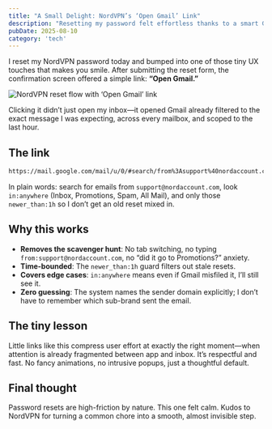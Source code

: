 ```yaml
---
title: "A Small Delight: NordVPN’s ‘Open Gmail’ Link"
description: "Resetting my password felt effortless thanks to a smart Gmail filter link that took me straight to the email."
pubDate: 2025-08-10
category: 'tech'
---
```


I reset my NordVPN password today and bumped into one of those tiny UX touches that makes you smile. After submitting the reset form, the confirmation screen offered a simple link: **“Open Gmail.”**

<img src="/nordvpn-reset-password.png" alt="NordVPN reset flow with ‘Open Gmail’ link" class="w-full rounded-lg shadow-lg" />

Clicking it didn’t just open my inbox—it opened Gmail already filtered to the exact message I was expecting, across every mailbox, and scoped to the last hour.

## The link

```txt
https://mail.google.com/mail/u/0/#search/from%3Asupport%40nordaccount.com+in%3Aanywhere+newer_than%3A1h
```

In plain words: search for emails from `support@nordaccount.com`, look `in:anywhere` (Inbox, Promotions, Spam, All Mail), and only those `newer_than:1h` so I don’t get an old reset mixed in.

## Why this works

- **Removes the scavenger hunt**: No tab switching, no typing `from:support@nordaccount.com`, no “did it go to Promotions?” anxiety.
- **Time-bounded**: The `newer_than:1h` guard filters out stale resets.
- **Covers edge cases**: `in:anywhere` means even if Gmail misfiled it, I’ll still see it.
- **Zero guessing**: The system names the sender domain explicitly; I don’t have to remember which sub-brand sent the email.

## The tiny lesson

Little links like this compress user effort at exactly the right moment—when attention is already fragmented between app and inbox. It’s respectful and fast. No fancy animations, no intrusive popups, just a thoughtful default.

## Final thought

Password resets are high-friction by nature. This one felt calm. Kudos to NordVPN for turning a common chore into a smooth, almost invisible step.
